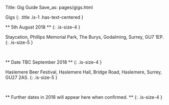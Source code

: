 Title: Gig Guide
Save_as: pages/gigs.html

<section markdown="1" class="section">
  <div class="container">

Gigs
{: .title .is-1 .has-text-centered }

  </div>
</section>

<section markdown="1" class="section">
  <div class="container has-text-centered">

** 5th August 2018 **
{: .is-size-4 }

Staycation, Phillips Memorial Park, The Burys, Godalming, Surrey, GU7 1EP.
{: .is-size-5 }

  <br>

** Date TBC September 2018 **
{: .is-size-4 }

Haslemere Beer Festival, Haslemere Hall, Bridge Road, Haslemere, Surrey, GU27 2AS.
{: .is-size-5 }

  <br>

** Further dates in 2018 will appear here when confirmed. **
{: .is-size-4 }

  </div>
</section>
